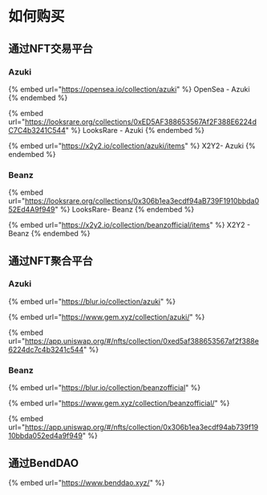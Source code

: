 # 如何购买

## 通过NFT交易平台

### Azuki

{% embed url="https://opensea.io/collection/azuki" %}
OpenSea - Azuki
{% endembed %}

{% embed url="https://looksrare.org/collections/0xED5AF388653567Af2F388E6224dC7C4b3241C544" %}
LooksRare - Azuki
{% endembed %}

{% embed url="https://x2y2.io/collection/azuki/items" %}
X2Y2- Azuki
{% endembed %}

### Beanz

{% embed url="https://looksrare.org/collections/0x306b1ea3ecdf94aB739F1910bbda052Ed4A9f949" %}
LooksRare- Beanz
{% endembed %}

{% embed url="https://x2y2.io/collection/beanzofficial/items" %}
X2Y2 - Beanz
{% endembed %}



## 通过NFT聚合平台

### Azuki



{% embed url="https://blur.io/collection/azuki" %}

{% embed url="https://www.gem.xyz/collection/azuki/" %}

{% embed url="https://app.uniswap.org/#/nfts/collection/0xed5af388653567af2f388e6224dc7c4b3241c544" %}

### Beanz



{% embed url="https://blur.io/collection/beanzofficial" %}

{% embed url="https://www.gem.xyz/collection/beanzofficial/" %}

{% embed url="https://app.uniswap.org/#/nfts/collection/0x306b1ea3ecdf94ab739f1910bbda052ed4a9f949" %}

## 通过BendDAO

{% embed url="https://www.benddao.xyz/" %}

